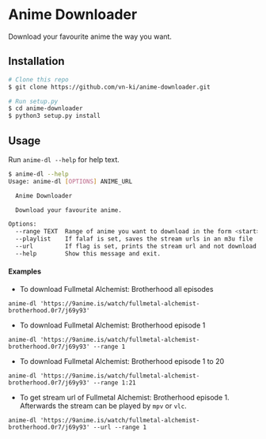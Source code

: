 # Anime Downloader

Download your favourite anime the way you want.

## Installation

``` bash
# Clone this repo
$ git clone https://github.com/vn-ki/anime-downloader.git

# Run setup.py
$ cd anime-downloader
$ python3 setup.py install
```

## Usage

Run `anime-dl --help` for help text.

``` bash
$ anime-dl --help
Usage: anime-dl [OPTIONS] ANIME_URL

  Anime Downloader

  Download your favourite anime.

Options:
  --range TEXT  Range of anime you want to download in the form <start>:<end>
  --playlist    If falaf is set, saves the stream urls in an m3u file
  --url         If flag is set, prints the stream url and not download
  --help        Show this message and exit.
```

#### Examples
- To download Fullmetal Alchemist: Brotherhood all episodes
```
anime-dl 'https://9anime.is/watch/fullmetal-alchemist-brotherhood.0r7/j69y93'
```

- To download Fullmetal Alchemist: Brotherhood episode 1
```
anime-dl 'https://9anime.is/watch/fullmetal-alchemist-brotherhood.0r7/j69y93' --range 1
```

- To download Fullmetal Alchemist: Brotherhood episode 1 to 20
```
anime-dl 'https://9anime.is/watch/fullmetal-alchemist-brotherhood.0r7/j69y93' --range 1:21
```

- To get stream url of Fullmetal Alchemist: Brotherhood episode 1. Afterwards the stream can be played by `mpv` or `vlc`.
```
anime-dl 'https://9anime.is/watch/fullmetal-alchemist-brotherhood.0r7/j69y93' --url --range 1
```
